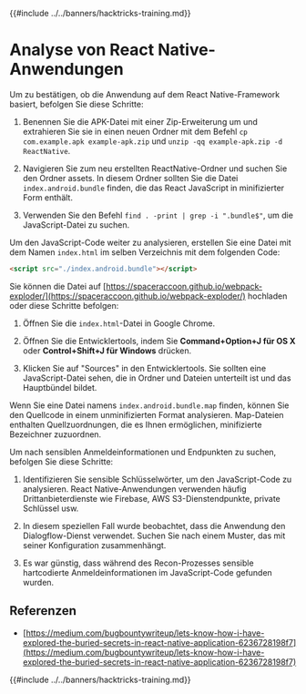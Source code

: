 {{#include ../../banners/hacktricks-training.md}}

# Analyse von React Native-Anwendungen

Um zu bestätigen, ob die Anwendung auf dem React Native-Framework basiert, befolgen Sie diese Schritte:

1. Benennen Sie die APK-Datei mit einer Zip-Erweiterung um und extrahieren Sie sie in einen neuen Ordner mit dem Befehl `cp com.example.apk example-apk.zip` und `unzip -qq example-apk.zip -d ReactNative`.

2. Navigieren Sie zum neu erstellten ReactNative-Ordner und suchen Sie den Ordner assets. In diesem Ordner sollten Sie die Datei `index.android.bundle` finden, die das React JavaScript in minifizierter Form enthält.

3. Verwenden Sie den Befehl `find . -print | grep -i ".bundle$"`, um die JavaScript-Datei zu suchen.

Um den JavaScript-Code weiter zu analysieren, erstellen Sie eine Datei mit dem Namen `index.html` im selben Verzeichnis mit dem folgenden Code:
```html
<script src="./index.android.bundle"></script>
```
Sie können die Datei auf [https://spaceraccoon.github.io/webpack-exploder/](https://spaceraccoon.github.io/webpack-exploder/) hochladen oder diese Schritte befolgen:

1. Öffnen Sie die `index.html`-Datei in Google Chrome.

2. Öffnen Sie die Entwicklertools, indem Sie **Command+Option+J für OS X** oder **Control+Shift+J für Windows** drücken.

3. Klicken Sie auf "Sources" in den Entwicklertools. Sie sollten eine JavaScript-Datei sehen, die in Ordner und Dateien unterteilt ist und das Hauptbündel bildet.

Wenn Sie eine Datei namens `index.android.bundle.map` finden, können Sie den Quellcode in einem unminifizierten Format analysieren. Map-Dateien enthalten Quellzuordnungen, die es Ihnen ermöglichen, minifizierte Bezeichner zuzuordnen.

Um nach sensiblen Anmeldeinformationen und Endpunkten zu suchen, befolgen Sie diese Schritte:

1. Identifizieren Sie sensible Schlüsselwörter, um den JavaScript-Code zu analysieren. React Native-Anwendungen verwenden häufig Drittanbieterdienste wie Firebase, AWS S3-Dienstendpunkte, private Schlüssel usw.

2. In diesem speziellen Fall wurde beobachtet, dass die Anwendung den Dialogflow-Dienst verwendet. Suchen Sie nach einem Muster, das mit seiner Konfiguration zusammenhängt.

3. Es war günstig, dass während des Recon-Prozesses sensible hartcodierte Anmeldeinformationen im JavaScript-Code gefunden wurden.

## Referenzen

- [https://medium.com/bugbountywriteup/lets-know-how-i-have-explored-the-buried-secrets-in-react-native-application-6236728198f7](https://medium.com/bugbountywriteup/lets-know-how-i-have-explored-the-buried-secrets-in-react-native-application-6236728198f7)

{{#include ../../banners/hacktricks-training.md}}
